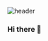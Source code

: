![header](https://capsule-render.vercel.app/api?type=rounded&&color=auto&text=Welcome!)

### Hi there 👋

